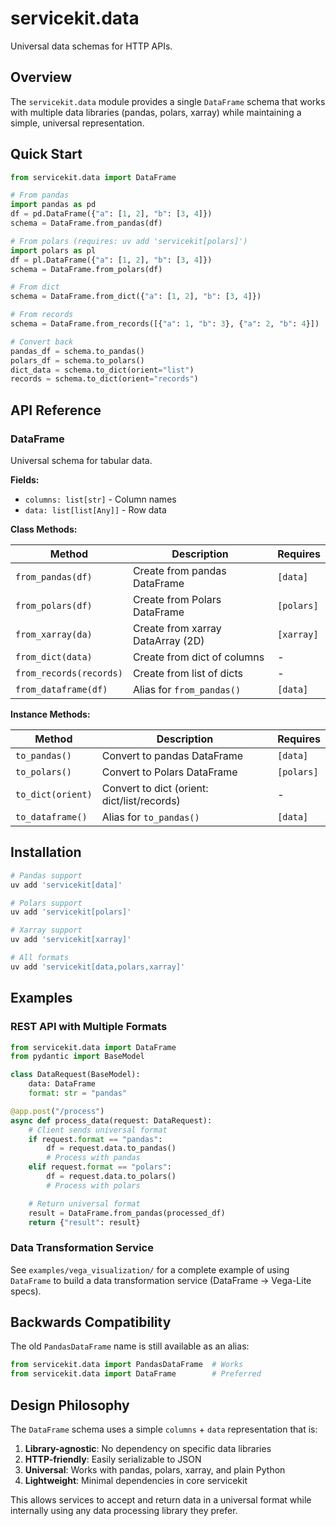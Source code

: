 # servicekit.data

Universal data schemas for HTTP APIs.

## Overview

The `servicekit.data` module provides a single `DataFrame` schema that works with multiple data libraries (pandas, polars, xarray) while maintaining a simple, universal representation.

## Quick Start

```python
from servicekit.data import DataFrame

# From pandas
import pandas as pd
df = pd.DataFrame({"a": [1, 2], "b": [3, 4]})
schema = DataFrame.from_pandas(df)

# From polars (requires: uv add 'servicekit[polars]')
import polars as pl
df = pl.DataFrame({"a": [1, 2], "b": [3, 4]})
schema = DataFrame.from_polars(df)

# From dict
schema = DataFrame.from_dict({"a": [1, 2], "b": [3, 4]})

# From records
schema = DataFrame.from_records([{"a": 1, "b": 3}, {"a": 2, "b": 4}])

# Convert back
pandas_df = schema.to_pandas()
polars_df = schema.to_polars()
dict_data = schema.to_dict(orient="list")
records = schema.to_dict(orient="records")
```

## API Reference

### DataFrame

Universal schema for tabular data.

**Fields:**
- `columns: list[str]` - Column names
- `data: list[list[Any]]` - Row data

**Class Methods:**

| Method | Description | Requires |
|--------|-------------|----------|
| `from_pandas(df)` | Create from pandas DataFrame | `[data]` |
| `from_polars(df)` | Create from Polars DataFrame | `[polars]` |
| `from_xarray(da)` | Create from xarray DataArray (2D) | `[xarray]` |
| `from_dict(data)` | Create from dict of columns | - |
| `from_records(records)` | Create from list of dicts | - |
| `from_dataframe(df)` | Alias for `from_pandas()` | `[data]` |

**Instance Methods:**

| Method | Description | Requires |
|--------|-------------|----------|
| `to_pandas()` | Convert to pandas DataFrame | `[data]` |
| `to_polars()` | Convert to Polars DataFrame | `[polars]` |
| `to_dict(orient)` | Convert to dict (orient: dict/list/records) | - |
| `to_dataframe()` | Alias for `to_pandas()` | `[data]` |

## Installation

```bash
# Pandas support
uv add 'servicekit[data]'

# Polars support
uv add 'servicekit[polars]'

# Xarray support
uv add 'servicekit[xarray]'

# All formats
uv add 'servicekit[data,polars,xarray]'
```

## Examples

### REST API with Multiple Formats

```python
from servicekit.data import DataFrame
from pydantic import BaseModel

class DataRequest(BaseModel):
    data: DataFrame
    format: str = "pandas"

@app.post("/process")
async def process_data(request: DataRequest):
    # Client sends universal format
    if request.format == "pandas":
        df = request.data.to_pandas()
        # Process with pandas
    elif request.format == "polars":
        df = request.data.to_polars()
        # Process with polars

    # Return universal format
    result = DataFrame.from_pandas(processed_df)
    return {"result": result}
```

### Data Transformation Service

See `examples/vega_visualization/` for a complete example of using `DataFrame` to build a data transformation service (DataFrame → Vega-Lite specs).

## Backwards Compatibility

The old `PandasDataFrame` name is still available as an alias:

```python
from servicekit.data import PandasDataFrame  # Works
from servicekit.data import DataFrame        # Preferred
```

## Design Philosophy

The `DataFrame` schema uses a simple `columns` + `data` representation that is:

1. **Library-agnostic**: No dependency on specific data libraries
2. **HTTP-friendly**: Easily serializable to JSON
3. **Universal**: Works with pandas, polars, xarray, and plain Python
4. **Lightweight**: Minimal dependencies in core servicekit

This allows services to accept and return data in a universal format while internally using any data processing library they prefer.
